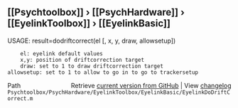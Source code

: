 ## [[Psychtoolbox]] &#8250; [[PsychHardware]] &#8250; [[EyelinkToolbox]] &#8250; [[EyelinkBasic]]

 USAGE: result=dodriftcorrect(el [, x, y, draw, allowsetup])  
  
        el: eyelink default values  
        x,y: position of driftcorrection target  
        draw: set to 1 to draw driftcorrection target  
    allowsetup: set to 1 to allow to go in to go to trackersetup  
  




<div class="code_header" style="text-align:right;">
  <span style="float:left;">Path&nbsp;&nbsp;</span> <span class="counter">Retrieve <a href=
  "https://raw.github.com/Psychtoolbox-3/Psychtoolbox-3/beta/Psychtoolbox/PsychHardware/EyelinkToolbox/EyelinkBasic/EyelinkDoDriftCorrect.m">current version from GitHub</a> | View <a href=
  "https://github.com/Psychtoolbox-3/Psychtoolbox-3/commits/beta/Psychtoolbox/PsychHardware/EyelinkToolbox/EyelinkBasic/EyelinkDoDriftCorrect.m">changelog</a></span>
</div>
<div class="code">
  <code>Psychtoolbox/PsychHardware/EyelinkToolbox/EyelinkBasic/EyelinkDoDriftCorrect.m</code>
</div>

